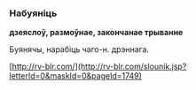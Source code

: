 ### Набуяніць
**дзеяслоў, размоўнае, закончанае трыванне**

Буянячы, нарабіць чаго-н. дрэннага.

<a rel="author">[http://rv-blr.com/](http://rv-blr.com/slounik.jsp?letterId=0&maskId=0&pageId=1749)</a>
